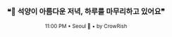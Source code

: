 <div align="center">

<br>

<h3>❝🌅 석양이 아름다운 저녁, 하루를 마무리하고 있어요❞</h3>

<sub>11:00 PM • Seoul 🌙 • by CrowRish</sub>

<br>

</div>